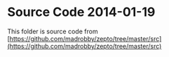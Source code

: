 # Source Code 2014-01-19
This folder is source code from [https://github.com/madrobby/zepto/tree/master/src](https://github.com/madrobby/zepto/tree/master/src)